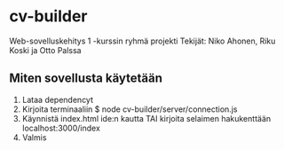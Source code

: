 # cv-builder
Web-sovelluskehitys 1 -kurssin ryhmä projekti 
Tekijät: Niko Ahonen, Riku Koski ja Otto Palssa

## Miten sovellusta käytetään
1. Lataa dependencyt
2. Kirjoita terminaaliin $ node cv-builder/server/connection.js
3. Käynnistä index.html ide:n kautta TAI kirjoita selaimen hakukenttään localhost:3000/index
4. Valmis

